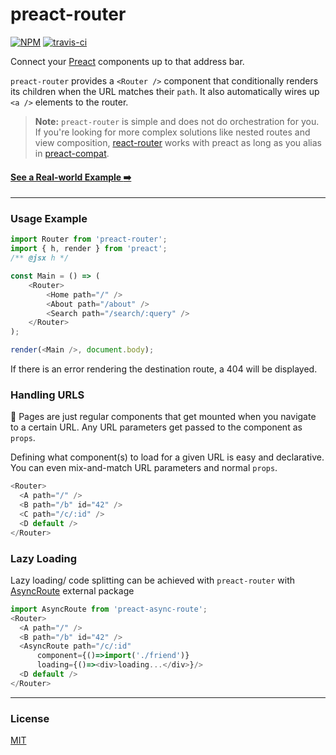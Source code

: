# preact-router

[![NPM](http://img.shields.io/npm/v/preact-router.svg)](https://www.npmjs.com/package/preact-router)
[![travis-ci](https://travis-ci.org/developit/preact-router.svg)](https://travis-ci.org/developit/preact-router)

Connect your [Preact] components up to that address bar.

`preact-router` provides a `<Router />` component that conditionally renders its children when the URL matches their `path`. It also automatically wires up `<a />` elements to the router.

> **Note:** `preact-router` is simple and does not do orchestration for you. If you're looking for more complex solutions like nested routes and view composition, [react-router](https://github.com/ReactTraining/react-router) works with preact as long as you alias in [preact-compat](https://github.com/developit/preact-compat).

#### [See a Real-world Example :arrow_right:](http://jsfiddle.net/developit/qc73v9va/)

---


### Usage Example

```js
import Router from 'preact-router';
import { h, render } from 'preact';
/** @jsx h */

const Main = () => (
	<Router>
		<Home path="/" />
		<About path="/about" />
		<Search path="/search/:query" />
	</Router>
);

render(<Main />, document.body);
```

If there is an error rendering the destination route, a 404 will be displayed.

### Handling URLS

:information_desk_person: Pages are just regular components that get mounted when you navigate to a certain URL.
Any URL parameters get passed to the component as `props`.

Defining what component(s) to load for a given URL is easy and declarative.
You can even mix-and-match URL parameters and normal `props`.

```js
<Router>
  <A path="/" />
  <B path="/b" id="42" />
  <C path="/c/:id" />
  <D default />
</Router>
```

### Lazy Loading

Lazy loading/ code splitting can be achieved with `preact-router` with [AsyncRoute](https://www.npmjs.com/package/preact-async-route) external package

```js
import AsyncRoute from 'preact-async-route';
<Router>
  <A path="/" />
  <B path="/b" id="42" />
  <AsyncRoute path="/c/:id"
	  component={()=>import('./friend')}
	  loading={()=><div>loading...</div>}/>
  <D default />
</Router>
```

---


### License

[MIT]


[Preact]: https://github.com/developit/preact
[MIT]: http://choosealicense.com/licenses/mit/
